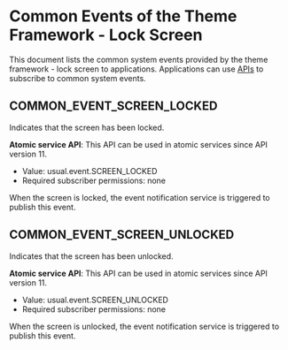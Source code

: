 # Common Events of the Theme Framework - Lock Screen
This document lists the common system events provided by the theme framework - lock screen to applications. Applications can use [APIs](../js-apis-commonEventManager.md) to subscribe to common system events.

## COMMON_EVENT_SCREEN_LOCKED
Indicates that the screen has been locked.

**Atomic service API**: This API can be used in atomic services since API version 11.

- Value: usual.event.SCREEN_LOCKED
- Required subscriber permissions: none

When the screen is locked, the event notification service is triggered to publish this event.

## COMMON_EVENT_SCREEN_UNLOCKED
Indicates that the screen has been unlocked.

**Atomic service API**: This API can be used in atomic services since API version 11.

- Value: usual.event.SCREEN_UNLOCKED
- Required subscriber permissions: none

When the screen is unlocked, the event notification service is triggered to publish this event.
